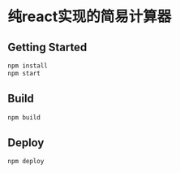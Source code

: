 # 纯react实现的简易计算器
## Getting Started
```sh
npm install
npm start
```
## Build
```sh
npm build
```
## Deploy
```sh
npm deploy
```
